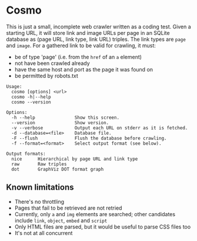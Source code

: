 # Cosmo

This is just a small, incomplete web crawler written as a coding test. Given a
starting URL, it will store link and image URLs per page in an SQLite database
as (page URL, link type, link URL) triples. The link types are `page` and
`image`. For a gathered link to be valid for crawling, it must:

* be of type 'page' (i.e. from the `href` of an `a` element)
* not have been crawled already
* have the same host and port as the page it was found on
* be permitted by robots.txt

```
Usage:
  cosmo [options] <url>
  cosmo -h|--help
  cosmo --version

Options:
  -h --help               Show this screen.
  --version               Show version.
  -v --verbose            Output each URL on stderr as it is fetched.
  -d --database=<file>    Database file.
  -F --flush              Flush the database before crawling.
  -f --format=<format>    Select output format (see below).

Output formats:
  nice      Hierarchical by page URL and link type
  raw       Raw triples
  dot       GraphViz DOT format graph
```

## Known limitations

* There's no throttling
* Pages that fail to be retrieved are not retried
* Currently, only `a` and `img` elements are searched; other candidates include `link`, `object`, `embed` and `script`
* Only HTML files are parsed, but it would be useful to parse CSS files too
* It's not at all concurrent

